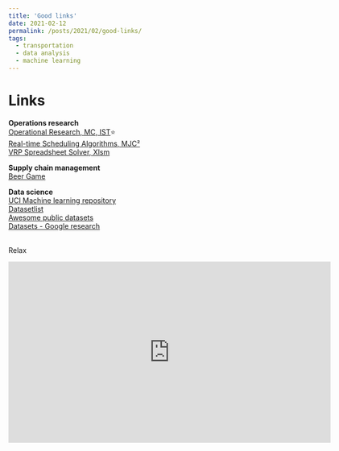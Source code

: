 ```yaml
---
title: 'Good links'
date: 2021-02-12
permalink: /posts/2021/02/good-links/
tags:
  - transportation
  - data analysis
  - machine learning
---
```


# Links  
**Operations research**  
[Operational Research, MC, IST](http://web.tecnico.ulisboa.pt/~mcasquilho/compute/_linpro/index.php)⭐  
[Real-time Scheduling Algorithms, MJC²](https://www.mjc2.com/research-scheduling-algorithms.htm)  
[VRP Spreadsheet Solver, Xlsm](https://people.bath.ac.uk/ge277/vrp-spreadsheet-solver/)  

**Supply chain management**  
[Beer Game](https://beergame.masystem.se/game/-MMKjG2kQcu1YXI-9Ju0/play#retailer)

**Data science**  
[UCI Machine learning repository](https://archive.ics.uci.edu/ml/datasets.php)  
[Datasetlist](https://www.datasetlist.com/?fbclid=IwAR0-doCdSVnlGnCTKFrpEFFp3x7A7i9zmPzL6OqBa6KSXYJi4pz92w6EPYI)  
[Awesome public datasets](https://github.com/awesomedata/awesome-public-datasets?fbclid=IwAR3Py3USWgTx3AhudT-acvyw0RHO7WqqsHR2l6OGttVe6aaNpH8C50UUIDQ)  
[Datasets - Google research](https://datasetsearch.research.google.com/?fbclid=IwAR06hAdVne_AwPUaZda0X_U_e347dlB0tpRhBOFq1t0isHdH_Xjg0imh0lU)  
[]()  
[]()   
  
Relax  
<iframe src="https://player.vimeo.com/video/505339516" width="640" height="360" frameborder="0" webkitallowfullscreen mozallowfullscreen allowfullscreen></iframe>

